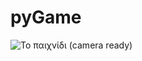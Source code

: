 # pyGame

![Το παιχνίδι (camera ready)](https://github.com/diogenisAl/pyGame/blob/main/media/space_invaders_gif.gif)
